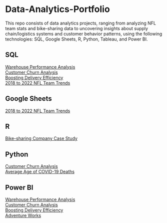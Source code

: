 # Data-Analytics-Portfolio
This repo consists of data analytics projects, ranging from analyzing NFL team stats and bike-sharing data to uncovering insights about supply chain/logistics systems and customer behavior patterns, using the following technologies: SQL, Google Sheets, R, Python, Tableau, and Power BI.

## SQL
[Warehouse Performance Analysis]()  
[Customer Churn Analysis](https://github.com/ShaunJPartridge/Data-Analytics-Portfolio/tree/main/Python/Customer-Churn-Prediction-Project)  
[Boosting Delivery Efficiency]()  
[2018 to 2022 NFL Team Trends](https://github.com/ShaunJPartridge/Data-Analytics-Portfolio/tree/main/SQL/NFL-2018-to-2022-team-trends)

## Google Sheets
[2018 to 2022 NFL Team Trends](https://github.com/ShaunJPartridge/Data-Analytics-Portfolio/tree/main/SQL/NFL-2018-to-2022-team-trends)

## R
[Bike-sharing Company Case Study](https://github.com/ShaunJPartridge/Data-Analytics-Portfolio/tree/main/R/Bike-sharing%20Company%20Case%20Study)

## Python
[Customer Churn Analysis](https://github.com/ShaunJPartridge/Data-Analytics-Portfolio/tree/main/Python/Customer-Churn-Prediction-Project)  
[Average Age of COVID-19 Deaths](https://github.com/ShaunJPartridge/Data-Analytics-Portfolio/tree/main/Python/Avg-Covid-Death-Project)

## Power BI
[Warehouse Performance Analysis]()  
[Customer Churn Analysis](https://github.com/ShaunJPartridge/Data-Analytics-Portfolio/tree/main/Python/Customer-Churn-Prediction-Project)  
[Boosting Delivery Efficiency]()  
[Adventure Works](https://github.com/ShaunJPartridge/Data-Analytics-Portfolio/tree/main/Power%20BI/AdventureWorks)
